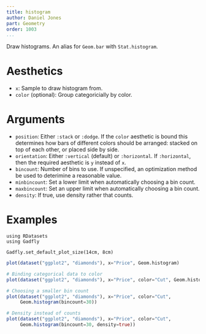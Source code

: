 ```yaml
---
title: histogram
author: Daniel Jones
part: Geometry
order: 1003
...
```


Draw histograms. An alias for `Geom.bar` with `Stat.histogram`.

# Aesthetics

  * `x`: Sample to draw histogram from.
  * `color` (optional): Group categoricially by color.


# Arguments

  * `position`: Either `:stack` or `:dodge`. If the `color` aesthetic is
    bound this determines how bars of different colors should be arranged:
    stacked on top of each other, or placed side by side.
  * `orientation`: Either `:vertical` (default) or `:horizontal`. If
    `:horizontal`, then the required aesthetic is `y` instead of `x`.
  * `bincount`: Number of bins to use. If unspecified, an optimization method
    be used to deterimine a reasonable value.
  * `minbincount`: Set a lower limit when automatically choosing a bin count.
  * `maxbincount`: Set an upper limit when automatically choosing a bin count.
  * `density`: If true, use density rather that counts.

# Examples

```{.julia hide="true" results="none"}
using RDatasets
using Gadfly

Gadfly.set_default_plot_size(14cm, 8cm)
```

```julia
plot(dataset("ggplot2", "diamonds"), x="Price", Geom.histogram)
```

```julia
# Binding categorical data to color
plot(dataset("ggplot2", "diamonds"), x="Price", color="Cut", Geom.histogram)
```

```julia
# Choosing a smaller bin count
plot(dataset("ggplot2", "diamonds"), x="Price", color="Cut",
     Geom.histogram(bincount=30))
```

```julia
# Density instead of counts
plot(dataset("ggplot2", "diamonds"), x="Price", color="Cut",
     Geom.histogram(bincount=30, density=true))
```
